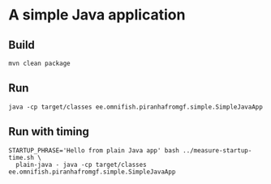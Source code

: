 # A simple Java application

## Build

```
mvn clean package
```

## Run

```
java -cp target/classes ee.omnifish.piranhafromgf.simple.SimpleJavaApp
```


## Run with timing

```
STARTUP_PHRASE='Hello from plain Java app' bash ../measure-startup-time.sh \
  plain-java - java -cp target/classes ee.omnifish.piranhafromgf.simple.SimpleJavaApp
```